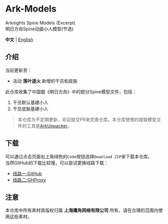Ark-Models
==========
Arknights Spine Models (Excerpt)  
明日方舟Spine动画小人模型(节选)  

**中文** | [English](README-eng.md)

## 介绍
当前更新至：
- 活动 **落叶逐火** 新增的干员和皮肤

此仓库收集了中国服《明日方舟》中的部分Spine模型文件，包括：
1. 干员默认基建小人
2. 干员皮肤基建小人

> 本仓库为不定期更新，欢迎提交PR来完善仓库。本仓库使用的提取模型文件的工具是[ArkUnpacker](https://github.com/isHarryh/Ark-Unpacker)。

## 下载
可以通过点击页面右上角绿色的`Code`按钮选择`Download ZIP`来下载本仓库。  
当然GitHub的下载比较慢，可以尝试更换线路下载：  
- [线路一:GitHub](https://github.com/isHarryh/Ark-Models/archive/refs/heads/main.zip)
- [线路二:GHProxy](https://ghproxy.com/?q=https%3A%2F%2Fgithub.com%2FisHarryh%2FArk-Models%2Farchive%2Frefs%2Fheads%2Fmain.zip)

## 注意
本仓库中所有素材其版权归属 **上海鹰角网络有限公司** 所有，请在合理的范围内使用这些素材。
